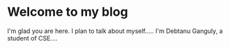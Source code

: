 # Welcome to my blog

I'm glad you are here. I plan to talk about myself.....
I'm Debtanu Ganguly, a student of CSE....
